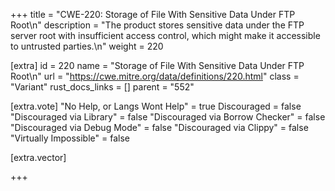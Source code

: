 +++
title = "CWE-220: Storage of File With Sensitive Data Under FTP Root\n"
description = "The product stores sensitive data under the FTP server root with insufficient access control, which might make it accessible to untrusted parties.\n"
weight = 220

[extra]
id = 220
name = "Storage of File With Sensitive Data Under FTP Root\n"
url = "https://cwe.mitre.org/data/definitions/220.html"
class = "Variant"
rust_docs_links = []
parent = "552"

[extra.vote]
"No Help, or Langs Wont Help" = true
Discouraged = false
"Discouraged via Library" = false
"Discouraged via Borrow Checker" = false
"Discouraged via Debug Mode" = false
"Discouraged via Clippy" = false
"Virtually Impossible" = false

[extra.vector]

+++